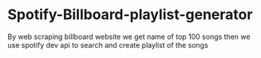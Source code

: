 # Spotify-Billboard-playlist-generator
By web scraping billboard website we get name of top 100 songs
then we use spotify dev api to search and create playlist of the songs
